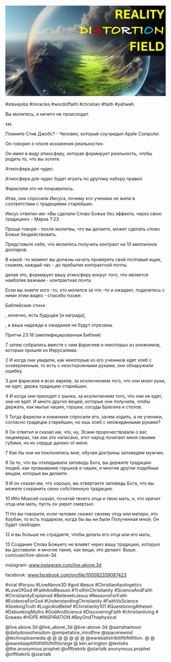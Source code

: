 ![Video cover image](../cover.jpg "cover photo")

#stevejobs #miracles #wordoffaith #christian #faith #yahweh

Вы молитесь, и ничего не происходит.

хм.

Помните Стив Джобс? - Человек, который соучредил Apple Computer.

Он говорил о «поле искажения реальности».

Он имел в виду атмосферу, которая формирует реальность, чтобы родить то, что вы хотите.

Атмосфера для чудес.

Атмосфера для чудес будет играть по другому набору правил.

Фарисеям это не понравилось.

Итак, они спросили Иисуса, почему его ученики не жили в соответствии с традициями старейшин.

Иисус ответил им: «Вы сделали Слово Божье без эффекта, через свою традицию» - Марка 7:23.

Проще говоря - после молитвы, что вы делаете, может сделать слово Божье бездействовать.

Представьте себе, что молитесь получить контракт на 10 миллионов долларов.

В какой -то момент вы должны начать проверять свой почтовый ящик, скажем, каждый час - до прибытия контрактной почты.

делая это, формирует вашу атмосферу вокруг того, что является наиболее важным - контрактная почта.

Если вы знаете кого -то, кто молился за что -то и ожидает, поделитесь с ними этим видео - спасибо позже.

Библейские стихи

, конечно, есть будущее [и награда],

, и ваша надежда и ожидания не будут отрезаны.

Притчи 23:18 (амплифицированная Библия)

7 затем собрались вместе с ним фарисеев и некоторых из книжников, которые пришли из Иерусалима.

2 И когда они увидели, как некоторые из его учеников едят хлеб с оскверненным, то есть с неосторожными руками, они обнаружили ошибку.

3 для фарисеев и всех евреев, за исключением того, что они моют руки, не едят, держа традицию старейшин.

4 И когда они приходят с рынка, за исключением того, что они не едят, они не едят. И много других вещей, которые они получили, чтобы держать, как мытье чашек, горшки, сосуды Брасена и столов.

5 Тогда фарисеи и книжники спросили его, зачем ходить, а не ученики, согласно традиции старейшин, но ешь хлеб с неожиданными руками?

6 Он ответил и сказал им, что, ну, Эсаии пророчествовали о вас лицемерах, так как это написано, этот народ почитает меня своими губами, но их сердце далеко от меня.

7 Как бы они ни поклонялись мне, обучая доктрины заповедям мужчин.

8 За то, что вы откладывали заповедь Бога, вы держите традицию людей, как промывание горшков и чашек, и многие другие подобные вещам, которые вы делаете.

9 И он сказал им, что хорошо, вы отвергаете заповедь Бога, что вы можете сохранить свою собственную традицию.

10 Ибо Моисей сказал, почитай твоего отца и твою мать; и, кто кричит отца или мать, пусть он умрет смертью:

11 Но вы говорите, если человек скажет своему отцу или матери, это Корбан, то есть подарком, когда бы вы ни были Полученная мной; Он будет свободен.

12 и вы больше не страдаете, чтобы делать его отца или его мать;

13 Создание Слова Божьего не влияет через вашу традицию, которую вы доставили: и многие такие, как вещи, это делают.   Выше. com/user/live-above-3d

instagram: www.instagram.com/live.above.3d

facebook: www.facebook.com/profile/100092339087423

  #viral #foryou #LiveAbove3D #god #jesus #ChristianApologetics #LoveOfGod #FaithAndReason #TruthInChristianity #ScienceAndFaith #ChristianityExplained #BelieveInJesus #ReasonsForFaith #EvidenceForGod #UnderstandingChristianity #FaithVsScience #SeekingTruth #LogicAndBelief #Christianity101 #QuestioningAtheism #DebunkingMyths #GodAndScience #DiscoveringFaith #christianliving # Блажен #HOPE #INSPIRATION #BeyOndThephysical

@live.above.3d @live_above_3d @live-above-3d @samshamoun @dailydoseofwisdom @empetatice_mindfine @spacerewind @technoplusmedia @ @ @ @ @ @ @ @warebatistribitifitifitifition. @ @ @wareitaspitifitifitifitifitifitorlege @ ken.arrington @tentoks @the.anonymous.prophet @offthekirb @startalk.anonymous.prophet @offthekirb @startalk